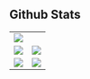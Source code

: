## Github Stats

<style>
td, th {
   border: none!important;
}
</style>

<table style="border-collapse: collapse; border: none;">
    <tbody>
        <tr style="border: none;">
            <td colspan=2 style="border: none;">
                <img src="http://github-profile-summary-cards.vercel.app/api/cards/profile-details?username=leoluz&theme=nord_bright">
            </td>
        </tr>
        <tr style="border: none;">
            <td style="border: none;">
                <img src="http://github-profile-summary-cards.vercel.app/api/cards/stats?username=leoluz&theme=nord_bright">
            </td>
            <td align="right" style="border: none;">
                <img src="http://github-profile-summary-cards.vercel.app/api/cards/productive-time?username=leoluz&theme=nord_bright&utcOffset=8">
            </td>
        </tr>
        <tr style="border: none;">
            <td style="border: none;">
                <img src="http://github-profile-summary-cards.vercel.app/api/cards/repos-per-language?username=leoluz&theme=nord_bright">
            </td>
            <td align="right" style="border: none;">
                <img src="http://github-profile-summary-cards.vercel.app/api/cards/most-commit-language?username=leoluz&theme=nord_bright">
            </td>
        </tr>
    </tbody>
</table>
